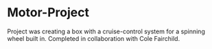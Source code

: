 # Motor-Project
Project was creating a box with a cruise-control system for a spinning wheel built in. Completed in collaboration with Cole Fairchild. 
